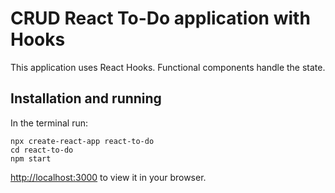 # CRUD React To-Do application with Hooks

This application uses React Hooks. Functional components handle the state.

## Installation and running

In the terminal run:

```
npx create-react-app react-to-do
cd react-to-do
npm start
```

[http://localhost:3000](http://localhost:3000) to view it in your browser.